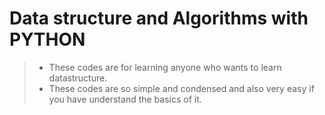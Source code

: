 # Data structure and Algorithms with PYTHON

> - These codes are for learning anyone who wants to learn datastructure.
> - These codes are so simple and condensed and also very easy if you have understand the basics of it.
